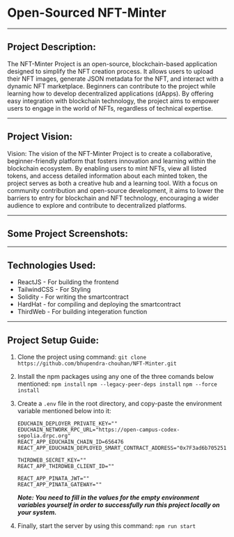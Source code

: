 # Open-Sourced NFT-Minter

---
## Project Description: 
The NFT-Minter Project is an open-source, blockchain-based application designed to simplify the NFT creation process. It allows users to upload their NFT images, generate JSON metadata for the NFT, and interact with a dynamic NFT marketplace. Beginners can contribute to the project while learning how to develop decentralized applications (dApps). By offering easy integration with blockchain technology, the project aims to empower users to engage in the world of NFTs, regardless of technical expertise.

---
## Project Vision:
Vision:
The vision of the NFT-Minter Project is to create a collaborative, beginner-friendly platform that fosters innovation and learning within the blockchain ecosystem. By enabling users to mint NFTs, view all listed tokens, and access detailed information about each minted token, the project serves as both a creative hub and a learning tool. With a focus on community contribution and open-source development, it aims to lower the barriers to entry for blockchain and NFT technology, encouraging a wider audience to explore and contribute to decentralized platforms.

---
## Some Project Screenshots:

---
## Technologies Used:
- ReactJS - For building the frontend
- TailwindCSS - For Styling
- Solidity - For writing the smartcontract
- HardHat - for compiling and deploying the smartcontract
- ThirdWeb - For building integeration function 

---
## Project Setup Guide:

1. Clone the project using command: ```git clone https://github.com/bhupendra-chouhan/NFT-Minter.git```
2. Install the npm packages using any one of the three comands below mentioned: 
    ```npm install```
    ```npm --legacy-peer-deps install```
    ```npm --force install```
3. Create a ```.env``` file in the root directory, and copy-paste the environment variable mentioned below into it:
    ```
    EDUCHAIN_DEPLOYER_PRIVATE_KEY=""
    EDUCHAIN_NETWORK_RPC_URL="https://open-campus-codex-sepolia.drpc.org"
    REACT_APP_EDUCHAIN_CHAIN_ID=656476
    REACT_APP_EDUCHAIN_DEPLOYED_SMART_CONTRACT_ADDRESS="0x7F3ad6b705251D1EC4F3B10473AdA9Ed93753BAb"

    THIRDWEB_SECRET_KEY=""
    REACT_APP_THIRDWEB_CLIENT_ID=""

    REACT_APP_PINATA_JWT=""
    REACT_APP_PINATA_GATEWAY=""    
    ```

    ***Note: You need to fill in the values for the empty environment variables yourself in order to successfully run this project locally on your system.***

4. Finally, start the server by using this command: ```npm run start``` 